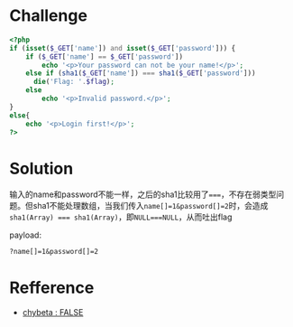# Challenge 
```php
<?php
if (isset($_GET['name']) and isset($_GET['password'])) {
    if ($_GET['name'] == $_GET['password'])
        echo '<p>Your password can not be your name!</p>';
    else if (sha1($_GET['name']) === sha1($_GET['password']))
      die('Flag: '.$flag);
    else
        echo '<p>Invalid password.</p>';
}
else{
	echo '<p>Login first!</p>';
?>
```
# Solution
输入的name和password不能一样，之后的sha1比较用了`===`，不存在弱类型问题。但sha1不能处理数组，当我们传入`name[]=1&password[]=2`时，会造成`sha1(Array) === sha1(Array)`，即`NULL===NULL`，从而吐出flag

payload:
```
?name[]=1&password[]=2
```

# Refference
+ [chybeta : FALSE](https://chybeta.github.io/2017/07/24/%E5%AE%9E%E9%AA%8C%E5%90%A7-web-writeup/#Once-More)